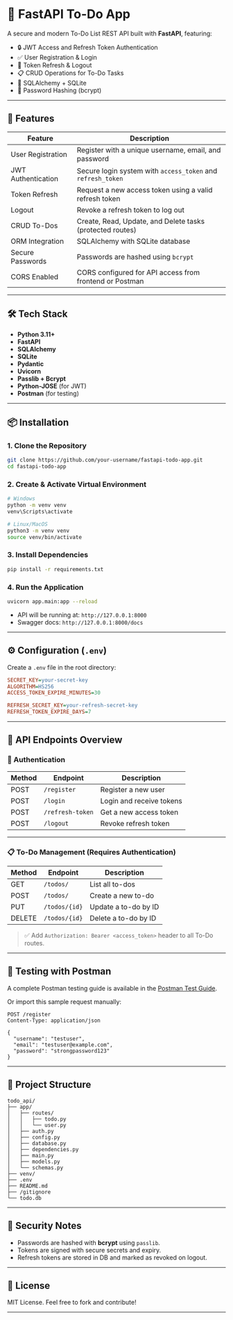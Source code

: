 # 📝 FastAPI To-Do App

A secure and modern To-Do List REST API built with **FastAPI**, featuring:

- 🔒 JWT Access and Refresh Token Authentication
- ✅ User Registration & Login
- 🔁 Token Refresh & Logout
- 📋 CRUD Operations for To-Do Tasks
- 🧠 SQLAlchemy + SQLite
- 🔐 Password Hashing (bcrypt)

---

## 🚀 Features

| Feature                | Description                                                                 |
|------------------------|-----------------------------------------------------------------------------|
| User Registration      | Register with a unique username, email, and password                       |
| JWT Authentication     | Secure login system with `access_token` and `refresh_token`                |
| Token Refresh          | Request a new access token using a valid refresh token                     |
| Logout                 | Revoke a refresh token to log out                                           |
| CRUD To-Dos            | Create, Read, Update, and Delete tasks (protected routes)                  |
| ORM Integration        | SQLAlchemy with SQLite database                                             |
| Secure Passwords       | Passwords are hashed using `bcrypt`                                         |
| CORS Enabled           | CORS configured for API access from frontend or Postman                    |

---

## 🛠️ Tech Stack

- **Python 3.11+**
- **FastAPI**
- **SQLAlchemy**
- **SQLite**
- **Pydantic**
- **Uvicorn**
- **Passlib + Bcrypt**
- **Python-JOSE** (for JWT)
- **Postman** (for testing)

---

## 📦 Installation

### 1. Clone the Repository
```bash
git clone https://github.com/your-username/fastapi-todo-app.git
cd fastapi-todo-app
````

### 2. Create & Activate Virtual Environment

```bash
# Windows
python -m venv venv
venv\Scripts\activate

# Linux/MacOS
python3 -m venv venv
source venv/bin/activate
```

### 3. Install Dependencies

```bash
pip install -r requirements.txt
```

### 4. Run the Application

```bash
uvicorn app.main:app --reload
```

* API will be running at: `http://127.0.0.1:8000`
* Swagger docs: `http://127.0.0.1:8000/docs`

---

## ⚙️ Configuration (`.env`)

Create a `.env` file in the root directory:

```ini
SECRET_KEY=your-secret-key
ALGORITHM=HS256
ACCESS_TOKEN_EXPIRE_MINUTES=30

REFRESH_SECRET_KEY=your-refresh-secret-key
REFRESH_TOKEN_EXPIRE_DAYS=7
```

---

## 📮 API Endpoints Overview

### 🔐 Authentication

| Method | Endpoint         | Description              |
| ------ | ---------------- | ------------------------ |
| POST   | `/register`      | Register a new user      |
| POST   | `/login`         | Login and receive tokens |
| POST   | `/refresh-token` | Get a new access token   |
| POST   | `/logout`        | Revoke refresh token     |

---

### 📋 To-Do Management (Requires Authentication)

| Method | Endpoint      | Description          |
| ------ | ------------- | -------------------- |
| GET    | `/todos/`     | List all to-dos      |
| POST   | `/todos/`     | Create a new to-do   |
| PUT    | `/todos/{id}` | Update a to-do by ID |
| DELETE | `/todos/{id}` | Delete a to-do by ID |

> ✅ Add `Authorization: Bearer <access_token>` header to all To-Do routes.

---

## 🧪 Testing with Postman

A complete Postman testing guide is available in the [Postman Test Guide](postman_test_guide.md).

Or import this sample request manually:

```http
POST /register
Content-Type: application/json

{
  "username": "testuser",
  "email": "testuser@example.com",
  "password": "strongpassword123"
}
```

---

## 📁 Project Structure

```
todo_api/
├── app/
│   ├── routes/
│   │   ├── todo.py
│   │   └── user.py
│   ├── auth.py
│   ├── config.py
│   ├── database.py
│   ├── dependencies.py
│   ├── main.py
│   ├── models.py
│   └── schemas.py
├── venv/
├── .env
├── README.md
├── /gitignore
└── todo.db
```

---

## 🔐 Security Notes

* Passwords are hashed with **bcrypt** using `passlib`.
* Tokens are signed with secure secrets and expiry.
* Refresh tokens are stored in DB and marked as revoked on logout.

---

## 📄 License

MIT License. Feel free to fork and contribute!

---



```
